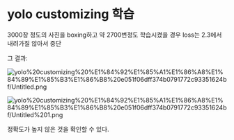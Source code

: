 # yolo customizing 학습

3000장 정도의 사진을 boxing하고 약 2700번정도 학습시켰을 경우 
loss는 2.3에서 내려가질 않아서 중단 

그 결과:

![yolo%20customizing%20%E1%84%92%E1%85%A1%E1%86%A8%E1%84%89%E1%85%B3%E1%86%B8%20e051f06dff374b0791772c93351624bf/Untitled.png](yolo%20customizing%20%E1%84%92%E1%85%A1%E1%86%A8%E1%84%89%E1%85%B3%E1%86%B8%20e051f06dff374b0791772c93351624bf/Untitled.png)

![yolo%20customizing%20%E1%84%92%E1%85%A1%E1%86%A8%E1%84%89%E1%85%B3%E1%86%B8%20e051f06dff374b0791772c93351624bf/Untitled%201.png](yolo%20customizing%20%E1%84%92%E1%85%A1%E1%86%A8%E1%84%89%E1%85%B3%E1%86%B8%20e051f06dff374b0791772c93351624bf/Untitled%201.png)

정확도가 높지 않은 것을 확인할  수 있다.